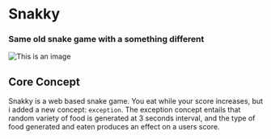 # Snakky
### Same old snake game with a something different
![This is an image](https://myoctocat.com/assets/snakeimg.jpg)

## Core Concept 

Snakky is a web based snake game. You eat while your score increases, but i added a 
new concept: `exception`. The exception concept entails that random variety of food is 
generated at 3 seconds interval, and the type of food generated and eaten produces an effect on 
a users score.

